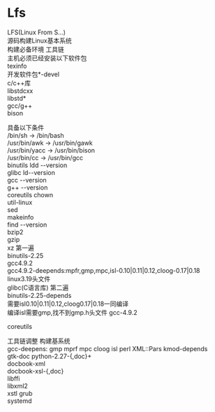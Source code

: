 # Lfs
LFS(Linux From S...)  
源码构建Linux基本系统  
构建必备环境
工具链  
主机必须已经安装以下软件包  
texinfo  
开发软件包*-devel  
c/c++库  
libstdcxx  
libstd*  
gcc/g++  
bison
  
具备以下条件  
/bin/sh -&gt; /bin/bash  
/usr/bin/awk -&gt; /usr/bin/gawk  
/usr/bin/yacc -&gt; /usr/bin/bison  
/usr/bin/cc -&gt; /usr/bin/gcc  
binutils ldd --version  
glibc ld--version  
gcc --version  
g++ --version  
coreutils chown  
util-linux  
sed  
makeinfo  
find --version  
bzip2  
gzip  
xz
第一遍  
binutils-2.25  
gcc4.9.2  
gcc4.9.2-deepends:mpfr,gmp,mpc,isl-0.10|0.11|0.12,cloog-0.17|0.18  
linux3.19头文件  
glibc(C语言库)
第二遍  
binutils-2.25-depends  
需要isl0.10|0.11|0.12,cloog0.17|0.18一同编译  
编译isl需要gmp,找不到gmp.h头文件
gcc-4.9.2
  
coreutils
  
工具链调整
构建基系统  
gcc-deepens: gmp mprf mpc cloog isl
perl
XML::Pars
kmod-depends  
gtk-doc
python-2.27-{,doc}+  
docbook-xml  
docbook-xsl-{,doc}  
libffi  
libxml2  
xstl
grub  
systemd
